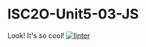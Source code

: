 # ISC2O-Unit5-03-JS
Look! It's so cool!
[![linter](https://github.com/Alexander-Ignacio/ICS2O-Unit5-03-JS/workflows/linter/badge.svg)](https://github.com/marketplace/actions/super-linter)
